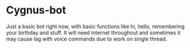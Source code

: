 # Cygnus-bot
Just a basic bot right now, with basic functions like hi, hello, remembering your birthday and stuff.
It will need internet throughout and sometimes it may cause lag with voice commands due to work on single thread.
